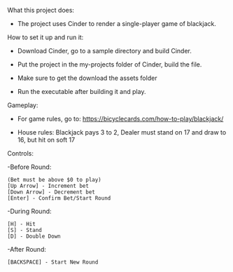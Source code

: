 What this project does:
* The project uses Cinder to render a single-player game of blackjack.

How to set it up and run it:
* Download Cinder, go to a sample directory and build Cinder.
  
* Put the project in the my-projects folder of Cinder, build the file.
* Make sure to get the download the assets folder
* Run the executable after building it and play.

Gameplay:
* For game rules, go to: https://bicyclecards.com/how-to-play/blackjack/

* House rules: Blackjack pays 3 to 2, Dealer must stand on 17 and draw to 16, but hit on soft 17


Controls:

 -Before Round:

    (Bet must be above $0 to play)
    [Up Arrow] - Increment bet
    [Down Arrow] - Decrement bet
    [Enter] - Confirm Bet/Start Round
        
  
 -During Round:
    
    [H] - Hit
    [S] - Stand
    [D] - Double Down

 -After Round:
    

    [BACKSPACE] - Start New Round